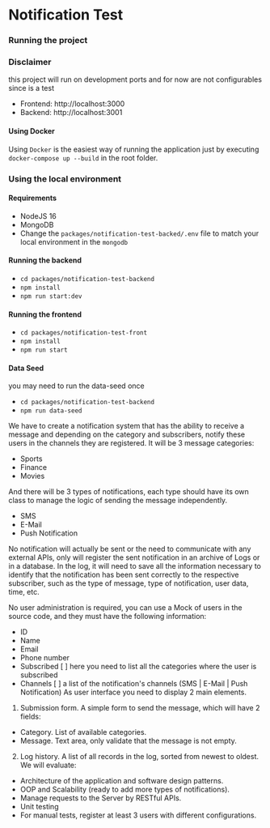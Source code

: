 # Notification Test

### Running the project

### Disclaimer
this project will run on development ports and for now are not configurables since is a test
- Frontend: http://localhost:3000
- Backend: http://localhost:3001

#### Using Docker
Using `Docker` is the easiest way of running the application just by executing `docker-compose up --build` in the root folder.

### Using the local environment
#### Requirements
- NodeJS 16
- MongoDB
- Change the `packages/notification-test-backed/.env` file to match your local environment in the `mongodb`

#### Running the backend
- `cd packages/notification-test-backend`
- `npm install`
- `npm run start:dev`

#### Running the frontend
- `cd packages/notification-test-front`
- `npm install`
- `npm run start`

#### Data Seed
you may need to run the data-seed once
- `cd packages/notification-test-backend`
- `npm run data-seed`

We have to create a notification system that has the ability to receive a message and depending on the category and subscribers, notify these users in the channels they are registered.
It will be 3 message categories:
- Sports
- Finance
- Movies

And there will be 3 types of notifications, each type should have its own class to manage the logic of sending the message independently.

- SMS
- E-Mail
- Push Notification

No notification will actually be sent or the need to communicate with any external APIs, only will register the sent notification in an archive of Logs or in a database.
In the log, it will need to save all the information necessary to identify that the notification has been sent correctly to the respective subscriber, such as the type of message, type of notification, user data, time, etc.

No user administration is required, you can use a Mock of users in the source code, and they must have the following information:
- ID
- Name
- Email
- Phone number
- Subscribed [ ] here you need to list all the categories where the user is subscribed
- Channels [ ] a list of the notification's channels (SMS | E-Mail | Push Notification)
As user interface you need to display 2 main elements.
1. Submission form. A simple form to send the message, which will have 2 fields:
- Category. List of available categories.
- Message. Text area, only validate that the message is not empty.
2. Log history. A list of all records in the log, sorted from newest to oldest.
We will evaluate:
- Architecture of the application and software design patterns.
- OOP and Scalability (ready to add more types of notifications).
- Manage requests to the Server by RESTful APIs.
- Unit testing
- For manual tests, register at least 3 users with different configurations.